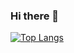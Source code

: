 ### Hi there 👋
[![Top Langs](https://github-readme-stats.vercel.app/api/top-langs/?username=greedkiss&langs_count=8&theme=radical)](https://github.com/greediss/github-readme-stats)

<!--
**greedkiss/greedkiss** is a ✨ _special_ ✨ repository because its `README.md` (this file) appears on your GitHub profile.
[![我的 GitHub 数据](https://github-readme-stats.vercel.app/api?username=greedkiss)]()
Here are some ideas to get you started:

- 🔭 I’m currently working on ...
- 🌱 I’m currently learning ...
- 👯 I’m looking to collaborate on ...
- 🤔 I’m looking for help with ...
- 💬 Ask me about ...
- 📫 How to reach me: ...
- 😄 Pronouns: ...
- ⚡ Fun fact: ...
-->
